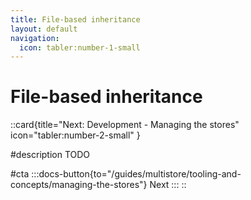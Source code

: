 ```yaml
---
title: File-based inheritance
layout: default
navigation:
  icon: tabler:number-1-small
---
```


# File-based inheritance


::card{title="Next: Development - Managing the stores" icon="tabler:number-2-small" }

#description
TODO

#cta
:::docs-button{to="/guides/multistore/tooling-and-concepts/managing-the-stores"}
Next
:::
::
